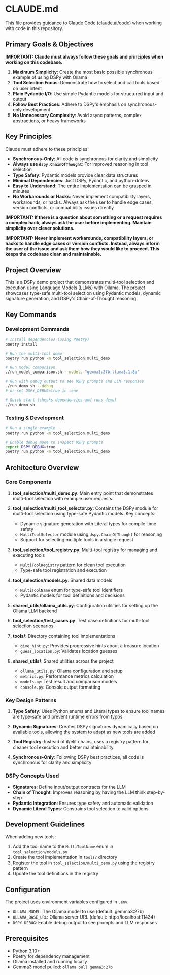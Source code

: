 # CLAUDE.md

This file provides guidance to Claude Code (claude.ai/code) when working with code in this repository.

## Primary Goals & Objectives

**IMPORTANT: Claude must always follow these goals and principles when working on this codebase.**

1. **Maximum Simplicity**: Create the most basic possible synchronous example of using DSPy with Ollama
2. **Tool Selection Focus**: Demonstrate how to select and call tools based on user intent
3. **Plain Pydantic I/O**: Use simple Pydantic models for structured input and output
4. **Follow Best Practices**: Adhere to DSPy's emphasis on synchronous-only development
5. **No Unnecessary Complexity**: Avoid async patterns, complex abstractions, or heavy frameworks

## Key Principles

Claude must adhere to these principles:

- **Synchronous-Only**: All code is synchronous for clarity and simplicity
- **Always use `dspy.ChainOfThought`**: For improved reasoning in tool selection
- **Type Safety**: Pydantic models provide clear data structures
- **Minimal Dependencies**: Just DSPy, Pydantic, and python-dotenv
- **Easy to Understand**: The entire implementation can be grasped in minutes
- **No Workarounds or Hacks**: Never implement compatibility layers, workarounds, or hacks. Always ask the user to handle edge cases, version conflicts, or compatibility issues directly

**IMPORTANT: If there is a question about something or a request requires a complex hack, always ask the user before implementing. Maintain simplicity over clever solutions.**

**IMPORTANT: Never implement workarounds, compatibility layers, or hacks to handle edge cases or version conflicts. Instead, always inform the user of the issue and ask them how they would like to proceed. This keeps the codebase clean and maintainable.**

## Project Overview

This is a DSPy demo project that demonstrates multi-tool selection and execution using Language Models (LLMs) with Ollama. The project showcases type-safe multi-tool selection using Pydantic models, dynamic signature generation, and DSPy's Chain-of-Thought reasoning.

## Key Commands

### Development Commands

```bash
# Install dependencies (using Poetry)
poetry install

# Run the multi-tool demo
poetry run python -m tool_selection.multi_demo

# Run model comparison
./run_model_comparison.sh --models "gemma3:27b,llama3.1:8b"

# Run with debug output to see DSPy prompts and LLM responses
./run_demo.sh --debug
# or set DSPY_DEBUG=true in .env

# Quick start (checks dependencies and runs demo)
./run_demo.sh
```

### Testing & Development

```bash
# Run a single example
poetry run python -m tool_selection.multi_demo

# Enable debug mode to inspect DSPy prompts
export DSPY_DEBUG=true
poetry run python -m tool_selection.multi_demo
```

## Architecture Overview

### Core Components

1. **tool_selection/multi_demo.py**: Main entry point that demonstrates multi-tool selection with example user requests.

2. **tool_selection/multi_tool_selector.py**: Contains the DSPy module for multi-tool selection using type-safe Pydantic models. Key concepts:
   - Dynamic signature generation with Literal types for compile-time safety
   - `MultiToolSelector` module using `dspy.ChainOfThought` for reasoning
   - Support for selecting multiple tools in a single request

3. **tool_selection/tool_registry.py**: Multi-tool registry for managing and executing tools
   - `MultiToolRegistry` pattern for clean tool execution
   - Type-safe tool registration and execution

4. **tool_selection/models.py**: Shared data models
   - `MultiToolName` enum for type-safe tool identifiers
   - Pydantic models for tool definitions and decisions

5. **shared_utils/ollama_utils.py**: Configuration utilities for setting up the Ollama LLM backend

6. **tool_selection/test_cases.py**: Test case definitions for multi-tool selection scenarios

7. **tools/**: Directory containing tool implementations
   - `give_hint.py`: Provides progressive hints about a treasure location
   - `guess_location.py`: Validates location guesses

8. **shared_utils/**: Shared utilities across the project
   - `ollama_utils.py`: Ollama configuration and setup
   - `metrics.py`: Performance metrics calculation
   - `models.py`: Test result and comparison models
   - `console.py`: Console output formatting

### Key Design Patterns

1. **Type Safety**: Uses Python enums and Literal types to ensure tool names are type-safe and prevent runtime errors from typos

2. **Dynamic Signatures**: Creates DSPy signatures dynamically based on available tools, allowing the system to adapt as new tools are added

3. **Tool Registry**: Instead of if/elif chains, uses a registry pattern for cleaner tool execution and better maintainability

4. **Synchronous-Only**: Following DSPy best practices, all code is synchronous for clarity and simplicity

### DSPy Concepts Used

- **Signatures**: Define input/output contracts for the LLM
- **Chain of Thought**: Improves reasoning by having the LLM think step-by-step
- **Pydantic Integration**: Ensures type safety and automatic validation
- **Dynamic Literal Types**: Constrains tool selection to valid options

## Development Guidelines

When adding new tools:

1. Add the tool name to the `MultiToolName` enum in `tool_selection/models.py`
2. Create the tool implementation in `tools/` directory
3. Register the tool in `tool_selection/multi_demo.py` using the registry pattern
4. Update the tool definitions in the registry

## Configuration

The project uses environment variables configured in `.env`:
- `OLLAMA_MODEL`: The Ollama model to use (default: gemma3:27b)
- `OLLAMA_BASE_URL`: Ollama server URL (default: http://localhost:11434)
- `DSPY_DEBUG`: Enable debug output to see prompts and LLM responses

## Prerequisites

- Python 3.10+
- Poetry for dependency management
- Ollama installed and running locally
- Gemma3 model pulled: `ollama pull gemma3:27b`